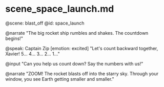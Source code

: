 # scene_space_launch.md
@scene: blast_off
@id: space_launch

@narrate
"The big rocket ship rumbles and shakes. The countdown begins!"

@speak: Captain Zip
[emotion: excited]
"Let's count backward together, Xavier! 5... 4... 3... 2... 1..."

@input
"Can you help us count down? Say the numbers with us!"

@narrate
"ZOOM! The rocket blasts off into the starry sky. Through your window, you see Earth getting smaller and smaller."